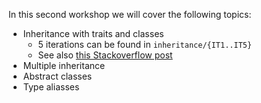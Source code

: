 In this second workshop we will cover the following topics:
* Inheritance with traits and classes
    * 5 iterations can be found in `inheritance/{IT1..IT5}`
    * See also [this Stackoverflow post](http://stackoverflow.com/questions/1991042/what-is-the-advantage-of-using-abstract-classes-instead-of-traits)
* Multiple inheritance
* Abstract classes
* Type aliasses
